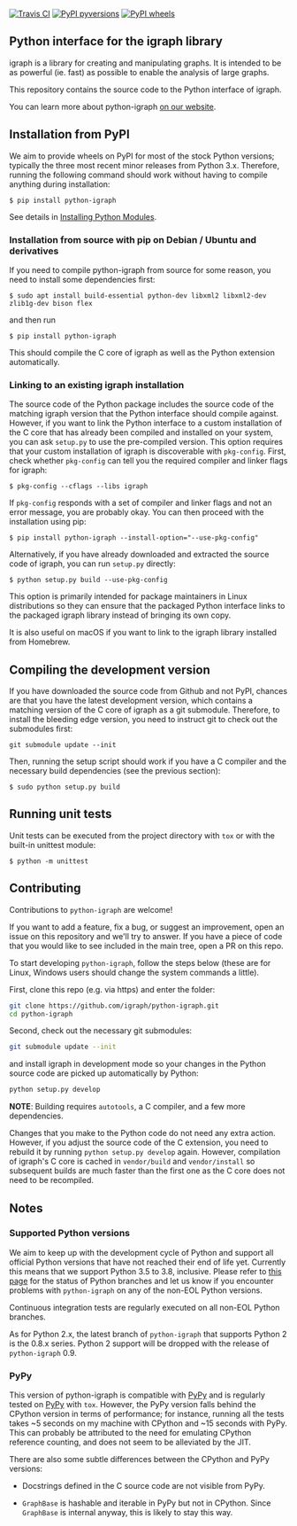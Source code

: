 
[![Travis CI](https://img.shields.io/travis/igraph/python-igraph)](https://travis-ci.org/igraph/python-igraph)
[![PyPI pyversions](https://img.shields.io/badge/python-2.7%20%7C%203.5%20%7C%203.6%20%7C%203.7%20%7C%203.8-blue)](https://pypi.python.org/pypi/python-igraph)
[![PyPI wheels](https://img.shields.io/pypi/wheel/python-igraph.svg)](https://pypi.python.org/pypi/python-igraph)

Python interface for the igraph library
---------------------------------------

igraph is a library for creating and manipulating graphs. 
It is intended to be as powerful (ie. fast) as possible to enable the
analysis of large graphs. 

This repository contains the source code to the Python interface of
igraph.

You can learn more about python-igraph [on our website](http://igraph.org/python/).

## Installation from PyPI

We aim to provide wheels on PyPI for most of the stock Python versions;
typically the three most recent minor releases from Python 3.x. Therefore,
running the following command should work without having to compile anything
during installation:

```
$ pip install python-igraph
```

See details in [Installing Python Modules](https://docs.python.org/3/installing/).

### Installation from source with pip on Debian / Ubuntu and derivatives

If you need to compile python-igraph from source for some reason, you need to
install some dependencies first:

```
$ sudo apt install build-essential python-dev libxml2 libxml2-dev zlib1g-dev bison flex
```

and then run

```
$ pip install python-igraph
```

This should compile the C core of igraph as well as the Python extension
automatically.

### Linking to an existing igraph installation

The source code of the Python package includes the source code of the matching
igraph version that the Python interface should compile against. However, if
you want to link the Python interface to a custom installation of the C core
that has already been compiled and installed on your system, you can ask
`setup.py` to use the pre-compiled version. This option requires that your
custom installation of igraph is discoverable with `pkg-config`. First, check
whether `pkg-config` can tell you the required compiler and linker flags for
igraph:

```
$ pkg-config --cflags --libs igraph
```

If `pkg-config` responds with a set of compiler and linker flags and not an
error message, you are probably okay. You can then proceed with the
installation using pip:

```
$ pip install python-igraph --install-option="--use-pkg-config"
```

Alternatively, if you have already downloaded and extracted the source code
of igraph, you can run `setup.py` directly:

```
$ python setup.py build --use-pkg-config
```

This option is primarily intended for package maintainers in Linux
distributions so they can ensure that the packaged Python interface links to
the packaged igraph library instead of bringing its own copy.

It is also useful on macOS if you want to link to the igraph library installed
from Homebrew.

## Compiling the development version

If you have downloaded the source code from Github and not PyPI, chances are
that you have the latest development version, which contains a matching version
of the C core of igraph as a git submodule. Therefore, to install the bleeding
edge version, you need to instruct git to check out the submodules first:

```
git submodule update --init
```

Then, running the setup script should work if you have a C compiler and the
necessary build dependencies (see the previous section):

```
$ sudo python setup.py build
```

## Running unit tests

Unit tests can be executed from the project directory with `tox` or with the
built-in unittest module:

```
$ python -m unittest
```

## Contributing

Contributions to `python-igraph` are welcome!

If you want to add a feature, fix a bug, or suggest an improvement, open an
issue on this repository and we'll try to answer. If you have a piece of code
that you would like to see included in the main tree, open a PR on this repo.

To start developing `python-igraph`, follow the steps below (these are
for Linux, Windows users should change the system commands a little).

First, clone this repo (e.g. via https) and enter the folder:

```bash
git clone https://github.com/igraph/python-igraph.git
cd python-igraph
```

Second, check out the necessary git submodules:

```bash
git submodule update --init
```

and install igraph in development mode so your changes in the Python source
code are picked up automatically by Python:

```bash
python setup.py develop
```

**NOTE**: Building requires `autotools`, a C compiler, and a few more dependencies.

Changes that you make to the Python code do not need any extra action. However,
if you adjust the source code of the C extension, you need to rebuild it by running
`python setup.py develop` again. However, compilation of igraph's C core is
cached in ``vendor/build`` and ``vendor/install`` so subsequent builds are much
faster than the first one as the C core does not need to be recompiled.

## Notes

### Supported Python versions

We aim to keep up with the development cycle of Python and support all official
Python versions that have not reached their end of life yet. Currently this
means that we support Python 3.5 to 3.8, inclusive. Please refer to [this
page](https://devguide.python.org/#branchstatus) for the status of Python
branches and let us know if you encounter problems with `python-igraph` on any
of the non-EOL Python versions.

Continuous integration tests are regularly executed on all non-EOL Python
branches.

As for Python 2.x, the latest branch of `python-igraph` that supports Python 2
is the 0.8.x series. Python 2 support will be dropped with the release of
`python-igraph` 0.9.

### PyPy

This version of python-igraph is compatible with [PyPy](http://pypy.org/) and
is regularly tested on [PyPy](http://pypy.org/) with ``tox``. However, the
PyPy version falls behind the CPython version in terms of performance; for
instance, running all the tests takes ~5 seconds on my machine with CPython and
~15 seconds with PyPy. This can probably be attributed to the need for
emulating CPython reference counting, and does not seem to be alleviated by the
JIT.

There are also some subtle differences between the CPython and PyPy versions:

- Docstrings defined in the C source code are not visible from PyPy.

- ``GraphBase`` is hashable and iterable in PyPy but not in CPython. Since
  ``GraphBase`` is internal anyway, this is likely to stay this way.

